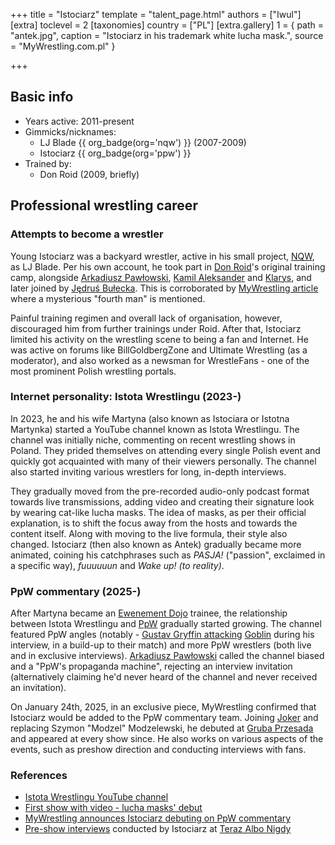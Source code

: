 +++
title = "Istociarz"
template = "talent_page.html"
authors = ["Iwul"]
[extra]
toclevel = 2
[taxonomies]
country = ["PL"]
[extra.gallery]
1 = { path = "antek.jpg", caption = "Istociarz in his trademark white lucha mask.", source = "MyWrestling.com.pl" }

+++
## Basic info
* Years active: 2011-present
* Gimmicks/nicknames:
  - LJ Blade {{ org_badge(org='nqw') }} (2007-2009)
  - Istociarz {{ org_badge(org='ppw') }}
* Trained by:
  - Don Roid (2009, briefly)

## Professional wrestling career

### Attempts to become a wrestler

Young Istociarz was a backyard wrestler, active in his small project, [NQW](@/o/nqw.md), as LJ Blade. Per his own account, he took part in [Don Roid](@/w/don-roid.md)'s original training camp, alongside [Arkadiusz Pawłowski](@/w/pan-pawlowski.md), [Kamil Aleksander](@/w/kamil-aleksander.md) and [Klarys](@/w/klarys.md), and later joined by [Jędruś Bułecka](@/w/jedrus-bulecka.md). This is corroborated by [MyWrestling article][antek-skomentuje] where a  mysterious "fourth man" is mentioned.

Painful training regimen and overall lack of organisation, however, discouraged him from further trainings under Roid. After that, Istociarz limited his activity on the wrestling scene to being a fan and Internet. He was active on forums like BillGoldbergZone and Ultimate Wrestling (as a moderator), and also worked as a newsman for WrestleFans - one of the most prominent Polish wrestling portals.

### Internet personality: Istota Wrestlingu (2023-)

In 2023, he and his wife Martyna (also known as Istociara or Istotna Martynka) started a YouTube channel known as Istota Wrestlingu. The channel was initially niche, commenting on recent wrestling shows in Poland. They prided themselves on attending every single Polish event and quickly got acquainted with many of their viewers personally. The channel also started inviting various wrestlers for long, in-depth interviews.

They gradually moved from the pre-recorded audio-only podcast format towards live transmissions, adding video and creating their signature look by wearing cat-like lucha masks. The idea of masks, as per their official explanation, is to shift the focus away from the hosts and towards the content itself.
Along with moving to the live formula, their style also changed. Istociarz (then also known as Antek) gradually became more animated, coining his catchphrases such as _PASJA!_ ("passion", exclaimed in a specific way), _fuuuuuun_ and _Wake up! (to reality)_.

### PpW commentary (2025-)

After Martyna became an [Ewenement Dojo](@/o/ewenement-dojo.md) trainee, the relationship between Istota Wrestlingu and [PpW](@/o/ppw.md) gradually started growing. The channel featured PpW angles (notably - [Gustav Gryffin ](@/w/gustav-gryffin.md) [attacking][flecizm-stosowany] [Goblin](@/w/goblin.md) during his interview, in a build-up to their match) and more PpW wrestlers (both live and in exclusive interviews). [Arkadiusz Pawłowski](@/w/pan-pawlowski.md) called the channel biased and a "PpW's propaganda machine", rejecting an interview invitation (alternatively claiming he'd never heard of the channel and never received an invitation).

On January 24th, 2025, in an exclusive piece, MyWrestling confirmed that Istociarz would be added to the PpW commentary team. Joining [Joker](@/w/joker.md) and replacing Szymon "Modzel" Modzelewski, he debuted at [Gruba Przesada](content/e/ppw/2025-01-25-ppw-gruba-przesada.md) and appeared at every show since. He also works on various aspects of the events, such as preshow direction and conducting interviews with fans.

### References

* [Istota Wrestlingu YouTube channel](https://www.youtube.com/@IstotaWrestlingu/)
* [First show with video - lucha masks' debut](https://www.youtube.com/watch?v=8mK6DOEIucw&t=26s)
* [MyWrestling announces Istociarz debuting on PpW commentary](https://mywrestling.com.pl/istociarz-skomentuje-gale-ppw-gruba-przesada/)
* [Pre-show interviews](https://www.youtube.com/watch?v=5G__fqLzFqc) conducted by Istociarz at [Teraz Albo Nigdy](@/e/ppw/2025-03-15-ppw-teraz-albo-nigdy.md)

[flecizm-stosowany]: https://www.youtube.com/watch?v=qf0dCwJb8x0
[antek-skomentuje]: https://mywrestling.com.pl/historia-polskiego-wrestlingu-2-proby-ponownego-wprowadzenia-wrestlingu-do-polski-poczatki-ddw-wielka-gala-w-stodole/
